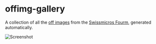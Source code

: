 # offimg-gallery

A collection of all the [off images](https://technical.swissmicros.com/dm42/doc/dm42_user_manual.html#off_images) from the [Swissmicros Fourm](https://forum.swissmicros.com), generated automatically.

![Screenshot](https://github.com/Basicprogrammer10/offimg_gallery/assets/50306817/61305c2f-2d57-477d-a9a0-8b1496b48333)
